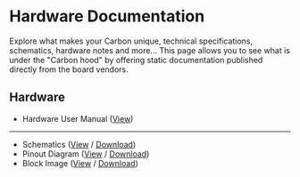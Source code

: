 # Hardware Documentation

Explore what makes your Carbon unique, technical specifications, schematics, hardware notes and more... This page allows you to see what is under the "Carbon hood" by offering static documentation published directly from the board vendors.

## Hardware

- Hardware User Manual ([View](HardwareUserManual.md))

***

- Schematics ([View](https://github.com/96boards/documentation/blob/master/IoTEdition/Carbon/HardwareDocs/Carbon_Schematics.pdf) / [Download](https://github.com/96boards/documentation/raw/master/IoTEdition/Carbon/HardwareDocs/Carbon_Schematics.pdf))
- Pinout Diagram ([View](https://github.com/96boards/documentation/blob/master/IoTEdition/Carbon/HardwareDocs/Carbon_Pinout.png) / [Download](https://github.com/96boards/documentation/raw/master/IoTEdition/Carbon/HardwareDocs/Carbon_Pinout.png))
- Block Image ([View](https://github.com/96boards/documentation/blob/master/IoTEdition/Carbon/HardwareDocs/Carbon_Block_V1.png) / [Download](https://github.com/96boards/documentation/raw/master/IoTEdition/Carbon/HardwareDocs/Carbon_Block_V1.png))

